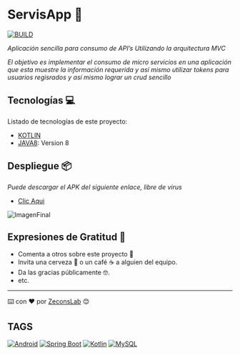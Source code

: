 # ServisApp 🚀
[![BUILD](https://img.shields.io/github/checks-status/zeconslab/APPServices/main?label=BUILD&logo=Android&style=for-the-badge)]() 

_Aplicación sencilla para consumo de API’s Utilizando la arquitectura MVC_

_El objetivo es implementar el consumo de micro servicios en una aplicación que esta muestre la información requerida y así mismo utilizar tokens para usuarios regisrados y así mismo lograr un crud sencillo_

## Tecnologías 💻

Listado de tecnologías de este proyecto:
* [KOTLIN](https://kotlinlang.org/)
* [JAVA8](https://www.java.com/es/download/help/java8_es.html): Version 8
## Despliegue 📦

_Puede descargar el APK del siguiente enlace, libre de virus_
* [Clic Aqui]()

![ImagenFinal]()

## Expresiones de Gratitud 🎁
* Comenta a otros sobre este proyecto 📢
* Invita una cerveza 🍺 o un café ☕ a alguien del equipo. 
* Da las gracias públicamente 🤓.
* etc.

---
⌨️ con ❤️ por [ZeconsLab](https://github.com/zeconslab) 😊

## TAGS 
[![Android](https://img.shields.io/badge/Android-3DDC84?style=for-the-badge&logo=android&logoColor=white)]()
[![Spring Boot](https://img.shields.io/badge/Spring_Boot-F2F4F9?style=for-the-badge&logo=spring-boot)]()
[![Kotlin](https://img.shields.io/badge/Kotlin-0095D5?&style=for-the-badge&logo=kotlin&logoColor=white)]()
[![MySQL](https://img.shields.io/badge/MySQL-005C84?style=for-the-badge&logo=mysql&logoColor=white)]()
